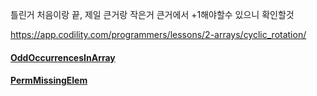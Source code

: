 틀린거
처음이랑 끝,
제일 큰거랑 작은거
큰거에서 +1해야할수 있으니 확인할것

https://app.codility.com/programmers/lessons/2-arrays/cyclic_rotation/
#### [OddOccurrencesInArray](https://app.codility.com/programmers/lessons/2-arrays/odd_occurrences_in_array/)

#### [PermMissingElem](https://app.codility.com/programmers/lessons/3-time_complexity/perm_missing_elem/)